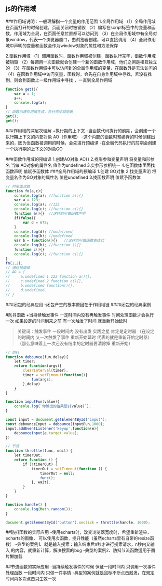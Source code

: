 ## js的作用域

###作用域说明：一般理解指一个变量的作用范围
1.全局作用域
（1）全局作用域在页面打开的时候创建，页面关闭时被销毁
（2）编写在script标签中的变量和函数，作用域为全局，在页面任意位置都可以访问到
（3）在全局作用域中有全局对象window，代表一个浏览器窗口，由浏览器创建，可以直接调用
（4）全局作用域中声明的变量和函数会作为window对象的属性和方法保存

2.函数作用域
（1）调用函数时，函数作用域被创建，函数执行完毕，函数作用域被销毁
（2）每调用一次函数就会创建一个新的函数作用域，他们之间是相互独立的
（3）在函数作用域中可以访问到的全局作用域的变量，在函数外是无法访问的
（4）在函数作用域中访问变量，函数时，会先在自身作用域中寻找，若没有找到，则会到函数上一级作用域中寻找
，一直到全局作用域

```javascript
function get(){
    var a = 1;
    a++;
    console.log(a);
}
// 函数创建作用域生成，执行完毕就销毁
get();
get();
```

###作用域的深层次理解
+执行期的上下文
-当函数代码执行的前期，会创建一个执行期上下文的内部对象 AO（作用域）
-这个内部的函数时预编译的时候创建出来的，因为当函数被调用的时候，会先进行预编译
-在全局代码执行的前期会创建一个执行期的上下文的对象GO

###函数作用域的预编译
1.创建AO对象 AO{}
2.找形参和变量声明 将变量和形参名 当做 AO对象的属性名 值作为undefined
3.实参形参相统一
4.在函数体里面找函数声明 值赋予函数体
###全局作用域的预编译
1.创建 GO对象
2.找变量声明 将变量名作为GO对象的属性名 值是undefined
3.找函数声明 值赋予函数体

```javascript
// 阿里面试题
function fn(a,c){
    console.log(a); //function a(){}
    var a = 123;
    console.log(a); //123
    console.log(c); //function c(){}
    function a(){}  //这样的叫做函数声明
    if(false){
        var d = 678;
    }
    console.log(d); //undefined
    console.log(b); //undefined
    var b = function(){}   //这样的叫做函数表达式
    console.log(b); //function (){}
    function c(){}
    console.log(c); //function c(){}
}
fn(1,2);
// 通过预编译
// AO = {
//     a:undefined 1 123 function a(){},
//     c:undefined 2 function c(){},
//     b:undefined function(){},
//     d:undefined, 
// }

```

###闭包的经典应用
-闭包产生的根本原因在于作用域链
####闭包的经典案例

#防抖函数
+当持续触发事件 一定时间内没有再触发事件 时间处理函数才会执行一次
如果设定的时间到来之前 有一次触发了时间 就重新开始延时
>关键词：触发事件 一段时间内 没有出发 实践之星 肯定是定时器
>（在设定的时间内 又一次触发了事件 重新开始延时 代表的就是重新开始定时器）
>（那么意味着上一次还没有结束的定时器要清除掉 重新开始）
```javascript
// 防抖
function debounce(fun,delay){
    let timer;
    return function(args){
        clearInterval(timer);
        timer = setTimeout(function(){
            fun(args);
        },delay)
    }
}

function inputFun(value){
    console.log(`你输出的结果是${value}`);
}

const input = document.getElementById('input');
const debounceInput = debounce(inputFun,1000);
input.addEventListener('keyup',function(e){
    debounceInput(e.target.value);
})
```



```javascript
// 节流
function throttle(func, wait) {
    let timerOut;
    return function () {
        if (!timerOut) {
            timerOut = setTimeout(function () {
                timerOut = null;
                func();
            }, wait);
        }
    }
}

function handle() {
    console.log(Math.random());
}

document.getElementById('button').onclick = throttle(handle, 1000);
```

##防抖函数的实际应用
-使用echarts时，改变浏览器宽度时，希望重新渲染，echarts的图像，
可以使用次函数，提升性能（虽然echarts里有自带的resize函数）
-典型的案例1、就是输入搜索：输入结束后n秒才进行搜索请求，n秒内又输入
的内容，就重新计算，解决搜索的bug
-典型的案例2、防抖节流函数适用于图片懒加载 

##节流函数的实际应用
-当持续触发事件的时候 保证一段时间内 只调用一次事件处理函数
一段时间内 只做一件事情
-典型的案例就是鼠标不断点击触发，在规定时间内多次点击只生效一次
